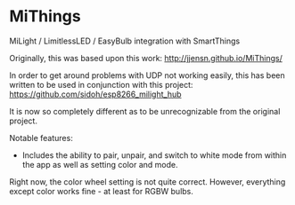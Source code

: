# MiThings
MiLight / LimitlessLED / EasyBulb integration with SmartThings

Originally, this was based upon this work:
http://jjensn.github.io/MiThings/


In order to get around problems with UDP not working easily, this has been written to be used in conjunction with this project:
https://github.com/sidoh/esp8266_milight_hub

It is now so completely different as to be unrecognizable from the original project.

Notable features:

- Includes the ability to pair, unpair, and switch to white mode from within the app as well as setting color and mode.

Right now, the color wheel setting is not quite correct.  However, everything except color works fine - at least for RGBW bulbs.
